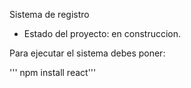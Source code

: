 <hi> Sistema de registro</h1>

- Estado del proyecto: en construccion.

Para ejecutar el sistema debes poner:

''' npm install react'''
